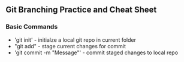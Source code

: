 ## Git Branching Practice and Cheat Sheet

### Basic Commands
* 'git init' - initialze a local git repo in current folder
* "git add" - stage  current changes for commit
* 'git commit -m "Message"' - commit staged changes to local repo
 

